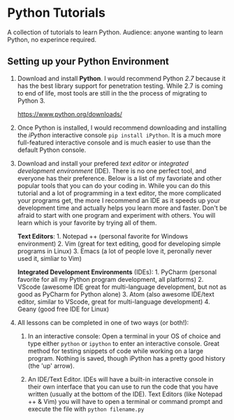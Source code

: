 # Python Tutorials

A collection of tutorials to learn Python. Audience: anyone wanting to learn Python, no experince required.

## Setting up your Python Environment

1. Download and install __Python__. I would recommend Python _2.7_ because it has the best library support for penetration testing. While 2.7 is coming to end of life, most tools are still in the the process of migrating to Python 3.

	https://www.python.org/downloads/

2. Once Python is installed, I would recommend downloading and installing the _iPython_ interactive console `pip install iPython`. It is a much more full-featured interactive console and is much easier to use than the default Python console.

3. Download and install your prefered _text editor_ or _integrated development environment_ (IDE). There is no one perfect tool, and everyone has their preference. Below is a list of my favoriate and other popular tools that you can do your coding in. While you can do this tutorial and a lot of programming in a text editor, the more complicated your programs get, the more I recommend an IDE as it speeds up your development time and actually helps you learn more and faster. Don't be afraid to start with one program and experiment with others. You will learn which is your favorite by trying all of them.
	
	__Text Editors__:
		1. Notepad ++ (personal favorite for Windows environment)
		2. Vim (great for text editing, good for developing simple programs in Linux)
		3. Emacs (a lot of people love it, peronally never used it, simliar to Vim)
	
	__Integrated Development Environments__ (IDEs):
		1. PyCharm (personal favorite for all my Python program development, all platforms)
		2. VScode (awesome IDE great for multi-language development, but not as good as PyCharm for Python alone)
		3. Atom (also awesome IDE/text editor, similar to VScode, great for multi-language development)
		4. Geany (good free IDE for Linux)
		
4. All lessons can be completed in one of two ways (or both!):
	
	1. In an interactive console: Open a terminal in your OS of choice and type either `python` or `ipython` to enter an interactive console. Great method for testing snippets of code while working on a large program. Nothing is saved, though iPython has a pretty good history (the 'up' arrow).
	
	2. An IDE/Text Editor. IDEs will have a built-in interactive console in their own interface that you can use to run the code that you have written (usually at the bottom of the IDE). Text Editors (like Notepad ++ & Vim) you will have to open a terminal or command prompt and execute the file with `python filename.py`
